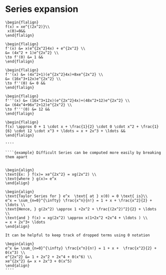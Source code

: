 # Series expansion
````{example} Find the Taylor Series Expansion of: 
\begin{flalign}
f(x) = xe^{(2x^2)}\\
 x(0)=0&&
\end{flalign}

\begin{flalign}
f'(x) &= x(e^{2x^2}4x) + e^{2x^2} \\
&= (4x^2 + 1)e^{2x^2} \\
\to f'(0) &= 1 &&
\end{flalign}

\begin{flalign}
f''(x) &= (4x^2+1)(e^{2x^2}4x)+8xe^{2x^2} \\
&= (16x^3+12x)e^{2x^2} \\
\to f''(0) &= 0 &&
\end{flalign}

\begin{flalign}
f'''(x) &= (16x^3+12x)(e^{2x^2}4x)+(48x^2+12)e^{2x^2} \\
&= (64x^4+96x^2+12)e^{2x^2} \\
\to f'''(0) &= 12 &&
\end{flalign}

\begin{flalign}
f(x) \approx 0 + 1 \cdot x + \frac{1}{2} \cdot 0 \cdot x^2 + \frac{1}{6} \cdot 12 \cdot x^3 + \ldots = x + 2x^3 + \ldots &&
\end{flalign}

''''

````{example} Difficult Series can be computed more easily by breaking them apart


\begin{align}
\text{Ex: } f(x)= xe^{2x^2} = xg(2x^2) \\
\text{where } g(x)= e^x 
\end{align}

\begin{align}
\text{Taylor Series for } e^x  \text{ at } x(0) = 0 \text{ is}\\
e^x = \sum_{n=0}^{\infty} \frac{x^n}{n!} = 1 + x + \frac{x^2}{2} + \ldots \\
\text{Hence, } g(2x^2) \approx 1 +2x^2 + \frac{(2x^2)^2}{2} + \ldots \\
\text{and } f(x) = xg(2x^2) \approx x(1+2x^2 +2x^4 + \ldots ) \\
= x + 2x^3+ \ldots 
\end{align}

It can be helpful to keep track of dropped terms using 0 notation 

\begin{align}
e^x &= \sum_{n=0}^{\infty} \frac{x^n}{n!} = 1 + x +  \frac{x^2}{2} + 0(x^3) \\
e^{2x^2} &= 1 + 2x^2 + 2x^4 + 0(x^6) \\
xe^{2x^2} &= x + 2x^3 + 0(x^5) 
\end{align}
''''